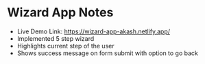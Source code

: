 # Wizard App Notes
- Live Demo Link: https://wizard-app-akash.netlify.app/
- Implemented 5 step wizard
- Highlights current step of the user
- Shows success message on form submit with option to go back
